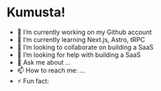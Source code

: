 # Kumusta!

- 🔭 I’m currently working on my Github account
- 🌱 I’m currently learning Next.js, Astro, tRPC
- 👯 I’m looking to collaborate on building a SaaS
- 🤔 I’m looking for help with building a SaaS
- 💬 Ask me about ...
- 📫 How to reach me: ...
- ⚡ Fun fact: 
